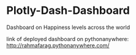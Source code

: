 # Plotly-Dash-Dashboard
Dashboard on Happiness levels across the world

link of deployed dashboard on pythonanywhere: http://rahmafarag.pythonanywhere.com/
